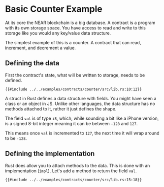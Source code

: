 # Basic Counter Example

At its core the NEAR blockchain is a big database.  A contract is a program with its own storage space. You have access to read and write to this storage like you would any key/value data structure.

The simplest example of this is a counter. A contract that can read, increment, and decrement a value.

## Defining the data

First the contract's state, what will be written to storage, needs to be defined.

```rust,noplayground,ignore
{{#include ../../examples/contracts/counter/src/lib.rs:10:12}}
```

A struct in Rust defines a data structure with fields.  You might have seen a class or an object in JS. Unlike other languages, the data structure has no methods attached to it, rather it just defines the shape.

The field `val` is of type `i8`, which, while sounding a bit like a iPhone version, is a signed 8-bit integer meaning it can be between `-128` and `127`.

This means once `val` is incremented to `127`, the next time it will wrap around to be `-128`.


## Defining the implementation

Rust does allow you to attach methods to the data.  This is done with an implementation (`impl`).  Let's add a method to return the field `val`.

```rust,noplayground,ignore
{{#include ../../examples/contracts/counter/src/lib.rs:15:18}}
```
